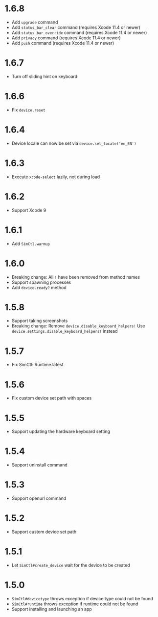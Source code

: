 # 1.6.8

* Add `upgrade` command
* Add `status_bar_clear` command (requires Xcode 11.4 or newer)
* Add `status_bar_override` command (requires Xcode 11.4 or newer)
* Add `privacy` command (requires Xcode 11.4 or newer)
* Add `push` command (requires Xcode 11.4 or newer)

# 1.6.7

* Turn off sliding hint on keyboard

# 1.6.6

* Fix `device.reset`

# 1.6.4

* Device locale can now be set via `device.set_locale('en_EN')`

# 1.6.3

* Execute `xcode-select` lazily, not during load

# 1.6.2

* Support Xcode 9

# 1.6.1

* Add `SimCtl.warmup`

# 1.6.0

* Breaking change: All `!` have been removed from method names
* Support spawning processes
* Add `device.ready?` method

# 1.5.8

* Support taking screenshots
* Breaking change: Remove `device.disable_keyboard_helpers!`
  Use `device.settings.disable_keyboard_helpers!` instead

# 1.5.7

* Fix SimCtl::Runtime.latest

# 1.5.6

* Fix custom device set path with spaces

# 1.5.5

* Support updating the hardware keyboard setting

# 1.5.4

* Support uninstall command

# 1.5.3

* Support openurl command

# 1.5.2

* Support custom device set path

# 1.5.1

* Let `SimCtl#create_device` wait for the device to be created

# 1.5.0

* `SimCtl#devicetype` throws exception if device type could not be found
* `SimCtl#runtime` throws exception if runtime could not be found
* Support installing and launching an app
